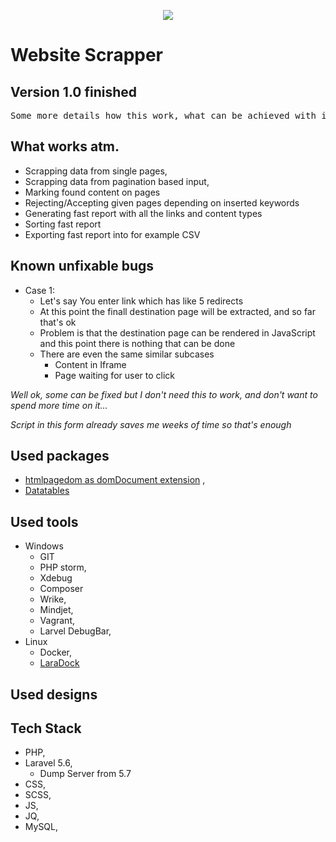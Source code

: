 <p align="center"><img src="https://laravel.com/assets/img/components/logo-laravel.svg"></p>

<h1> Website Scrapper</h1>
<h2>  Version 1.0 finished </h2>
<pre>
Some more details how this work, what can be achieved with it etc, later.
</pre>

<h2>What works atm.</h2>

<ul>
<li>Scrapping data from single pages,</li>
<li>Scrapping data from pagination based input,</li>
<li>Marking found content on pages</li>
<li>Rejecting/Accepting given pages depending on inserted keywords</li>
<li>Generating fast report with all the links and content types </li>
<li>Sorting fast report </li>
<li>Exporting fast report into for example CSV</li>
</ul>

<h2> Known unfixable bugs </h2>

<ul>
    <li>Case 1:
        <ul>
            <li>Let's say You enter link which has like 5 redirects</li>
            <li>At this point the finall destination page will be extracted, and so far that's ok</li>
            <li>Problem is that the destination page can be rendered in JavaScript and this point there is nothing that can be done</li>
            <li>There are even the same similar subcases
                <ul>
                    <li>Content in Iframe</li>
                    <li>Page waiting for user to click</li>
                </ul>
            </li>
        </ul>
    </li>
</ul>


<i>
<p> Well ok, some can be fixed but I don't need this to work, and don't want to spend more time on it... </h4>
<p> Script in this form already saves me weeks of time so that's enough</h5>
</i>



<h2>Used packages</h2>
<ul>
<li><a href="https://github.com/wasinger/htmlpagedom">htmlpagedom as domDocument extension</a> ,
</li>
<li><a href="https://datatables.net/">Datatables</a></li>
</ul>

<h2>Used tools</h2>
<ul>
<li>Windows
           <ul>
               <li>GIT</li>
               <li>PHP storm,</li>
               <li>Xdebug</li>
               <li>Composer</li>
               <li>Wrike,</li>
               <li>Mindjet,</li>
               <li>Vagrant,</li>
               <li>Larvel DebugBar,</li>
           </ul>
</li>

<li>Linux
           <ul>
           <li>Docker,</li>
           <li><a href="http://laradock.io/">LaraDock</a></li>
           </ul>
</li>

</ul>


<h2>Used designs</h2>
<ul>
</ul>

<h2>Tech Stack</h2>
<ul>
<li>PHP,</li>
<li>Laravel 5.6,
    <ul>
        <li>Dump Server from 5.7 </li>
    </ul>
</li>
<li>CSS,</li>
<li>SCSS,</li>
<li>JS,</li>
<li>JQ,</li>
<li>MySQL,</li>
</ul>